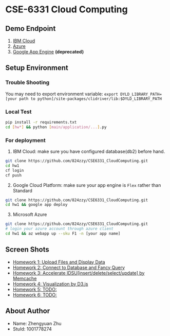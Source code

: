 # CSE-6331 Cloud Computing

## Demo Endpoint

1. [IBM Cloud](http://zzy824.us-south.cf.appdomain.cloud/)
2. [Azure](http://zzy824-quake.azurewebsites.net)
3. [Google App Engine](http://myresearch.uc.r.appspot.com/) **(deprecated)**

## Setup Environment

### Trouble Shooting

You may need to export environment variable: `export DYLD_LIBRARY_PATH=[your path to python]/site-packages/clidriver/lib:$DYLD_LIBRARY_PATH`

### Local Test

``` sh
pip install -r requirements.txt
cd [hw*] && python [main/application/...].py
```

### For deployment

1. IBM Cloud: make sure you have configured database(db2) before hand.

``` sh
git clone https://github.com/824zzy/CSE6331_CloudComputing.git
cd hw1
cf login
cf push
```

2. Google Cloud Platform: make sure your app engine is `Flex` rather than Standard

``` sh
git clone https://github.com/824zzy/CSE6331_CloudComputing.git
cd hw1 && google app deploy
```

3. Microsoft Azure

``` sh
git clone https://github.com/824zzy/CSE6331_CloudComputing.git
# login your azure account through azure client
cd hw1 && az webapp up --sku F1 -n [your app name]
```

## Screen Shots

- [Homework 1: Upload Files and Display Data](hw1/README.md)
- [Homework 2: Connect to Database and Fancy Query](hw2/README.md)
- [Homework 3: Accelerate IDSU[insert/delete/select/update] by Memcache](hw3/README.md)
- [Homework 4: Visualization by D3.js](hw4/README.md)
- [Homework 5: TODO:](hw5/README.md)
- [Homework 6: TODO:](hw6/README.md)

## About Author

- Name: Zhengyuan Zhu
- StuId: 1001778274
